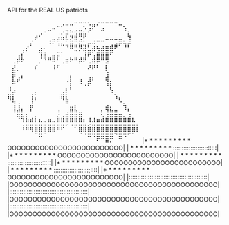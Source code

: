   API for the REAL US patriots

  ⠀⠀⠀⠀⠀⠀⠀⠀⠀⠀⠀⣀⡠⠤⠤⠒⠒⡒⠢⣤⠔⠒⠒⠒⠒⠤⡀⠀⠀⠀
⠀⠀⠀⠀⠀⠀⠀⢀⠤⠒⠉⠀⡠⣲⠦⢴⣶⣌⠜⠁⠀⠚⠀⠀⠀⠀⠘⡄⠀⠀
⠀⠀⠀⠀⠀⢀⠞⠁⠀⢀⣤⣴⠶⡧⣝⣿⣩⡋⠀⢀⣀⣀⠤⠤⠤⣤⡀⢹⠀⠀
⠀⠀⠀⠀⡠⠃⠀⢀⡀⠈⠁⠘⠓⠲⣿⠶⢷⣲⠏⣩⣄⣠⣤⣴⡾⠋⠹⠏⠀⠀
⠀⠀⢀⡜⠁⠀⠀⢻⣶⠀⣀⣒⠂⠀⠀⠉⠁⢹⡿⢋⣾⣿⣿⠟⠀⠀⠀⠀⠀⠀
⠀⢀⡾⠗⠀⠀⠀⡈⠙⠛⠿⠃⢀⣶⠗⠛⡾⠟⢀⣾⡿⠛⣻⠀⠀⠀⠀⠀⠀⠀
⠀⣜⡀⠀⠀⠀⠎⠀⠀⠀⠸⠋⠀⠀⠀⠀⠀⠀⠜⠟⠃⠀⡇⠀⠀⠀⠀⠀⠀⠀
⠀⡿⢀⡄⠀⠀⠀⠀⠀⠀⠀⠀⠀⠀⡄⠀⠀⠀⢀⡀⠀⠀⣸⠀⠀⠀⠀⠀⠀⠀
⠀⠷⠋⠀⠀⠀⠀⠀⠀⠀⠀⠀⠀⠐⡇⠀⠸⢀⡾⠁⠀⠀⢹⡆⠀⠀⠀⠀⠀⠀
⠸⣠⠀⠀⠀⠀⡀⠀⠀⠀⠀⠀⢀⡆⠃⠀⠀⠀⠀⠀⠀⠀⠀⢣⠀⠀⠀⠀⠀⠀
⢿⡇⠀⠀⠀⢸⡅⠀⠀⠀⠀⠀⢿⣇⠀⠀⠀⠀⠀⠀⠀⠀⠀⠀⠱⡄⠀⠀⠀⠀
⠀⢹⢰⠀⠀⣼⠀⠀⠀⠀⠀⠀⠀⠛⣀⡄⠀⠀⠀⠀⠀⠀⣠⡀⠀⠈⢦⠀⠀⠀
⠀⠸⣾⡇⡀⠃⠀⠀⠀⠀⠀⢰⠀⣠⣿⣷⣤⠀⠀⠀⠀⡆⢹⣷⣶⣀⠈⢃⠀⠀
⠀⠀⠙⢻⣧⣴⡇⣄⣀⣤⣀⣷⣾⣿⣿⣿⣿⡄⢰⣰⣤⣼⣾⣿⣿⣿⣷⣾⣆⠀
⠀⠀⠀⢰⣿⣿⣿⣿⣿⣿⣿⣿⡿⠋⠘⠟⣿⣿⣮⣿⣿⣿⣿⣿⣿⣿⣿⣿⣿⡇
⠀⠀⠀⠀⠀⠈⠛⣿⠛⠉⠉⠀⠀⠀⠀⠀⠙⠹⣿⢿⣿⣿⣿⣿⠻⣿⢿⠟⠋⠁
⠀⠀⠀⠀⠀⠀⠀⠀⠀⠀⠀⠀⠀⠀⠀⠀⠀⠀⠀⠀⠋⠉⠿⠍⠀⠉⠀⠀⠀⠀
  |* * * * * * * * * * OOOOOOOOOOOOOOOOOOOOOOOOO|
  | * * * * * * * * *  :::::::::::::::::::::::::|
  |* * * * * * * * * * OOOOOOOOOOOOOOOOOOOOOOOOO|
  | * * * * * * * * *  :::::::::::::::::::::::::|
  |* * * * * * * * * * OOOOOOOOOOOOOOOOOOOOOOOOO|
  | * * * * * * * * *  ::::::::::::::::::::;::::|
  |* * * * * * * * * * OOOOOOOOOOOOOOOOOOOOOOOOO|
  |:::::::::::::::::::::::::::::::::::::::::::::|
  |OOOOOOOOOOOOOOOOOOOOOOOOOOOOOOOOOOOOOOOOOOOOO|
  |:::::::::::::::::::::::::::::::::::::::::::::|
  |OOOOOOOOOOOOOOOOOOOOOOOOOOOOOOOOOOOOOOOOOOOOO|
  |:::::::::::::::::::::::::::::::::::::::::::::|
  |OOOOOOOOOOOOOOOOOOOOOOOOOOOOOOOOOOOOOOOOOOOOO|
